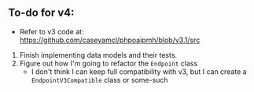 ## To-do for v4:

- Refer to v3 code at: <https://github.com/caseyamcl/phpoaipmh/blob/v3.1/src>

1. Finish implementing data models and their tests.
2. Figure out how I'm going to refactor the `Endpoint` class
   * I don't think I can keep full compatibility with v3, but I can
     create a `EndpointV3Compatible` class or some-such